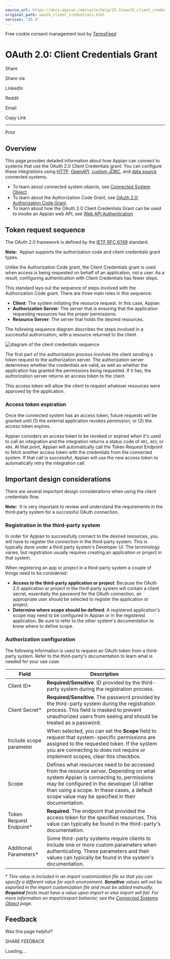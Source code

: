 ```yaml
---
source_url: https://docs.appian.com/suite/help/25.3/oauth_client_credentials.html
original_path: oauth_client_credentials.html
version: "25.3"
---
```


Free cookie consent management tool by [TermsFeed](https://www.termsfeed.com/)

# OAuth 2.0: Client Credentials Grant

Share

Share via

LinkedIn

Reddit

Email

Copy Link

* * *

Print

## Overview

This page provides detailed information about how Appian can connect to systems that use the OAuth 2.0 Client Credentials grant. You can configure these integrations using [HTTP](http-connected-system.html), [OpenAPI](openapi-connected-system.html), [custom JDBC](custom-jdbc-connected-system.html), and [data source](data-source-connected-systems.html) connected systems.

-   To learn about connected system objects, see [Connected System Object](Connected_System_Object.html).
-   To learn about the Authorization Code Grant, see [OAuth 2.0: Authorization Code Grant](Oauth_connected_system.html).
-   To learn about how the OAuth 2.0 Client Credentials Grant can be used to invoke an Appian web API, see [Web API Authentication](Web_API_Authentication.html#oauth-20-client-credentials-grant)

## Token request sequence

The OAuth 2.0 framework is defined by the [IETF RFC 6749](https://www.rfc-editor.org/rfc/rfc6749.txt) standard.

**Note:**  Appian supports the authorization code and client credentials grant types.

Unlike the Authorization Code grant, the Client Credentials grant is used when access is being requested on behalf of an application, not a user. As a result, configuring authentication with Client Credentials has fewer steps.

This standard lays out the sequence of steps involved with the Authorization Code grant. There are three main roles in this sequence:

-   **Client**: The system initiating the resource request. In this case, Appian.
-   **Authorization Server**: The server that is ensuring that the application requesting resources has the proper permissions.
-   **Resource Server**: The server that holds the desired resources.

The following sequence diagram describes the steps involved in a successful authorization, with a resource returned to the client.

![diagram of the client credentials sequence](images/client_credentials_sequence_diagram.png)

The first part of the authorization process involves the client sending a token request to the authorization server. The authorization server determines whether the credentials are valid, as well as whether the application has granted the permissions being requested. If it has, the authorization server returns an access token to the client.

This access token will allow the client to request whatever resources were approved by the application.

### Access token expiration

Once the connected system has an access token, future requests will be granted until (1) the external application revokes permission, or (2) the access token expires.

Appian considers an access token to be revoked or expired when it's used to call an integration and the integration returns a status code of `401`, `403`, or `404`. At that point, Appian will automatically call the Token Request Endpoint to fetch another access token with the credentials from the connected system. If that call is successful, Appian will use the new access token to automatically retry the integration call.

## Important design considerations

There are several important design considerations when using the client credentials flow.

**Note:**  It is very important to review and understand the requirements in the third-party system for a successful OAuth connection.

### Registration in the third-party system

In order for Appian to successfully connect to the desired resources, you will have to register the connection in the third-party system. This is typically done under a third party system's Developer UI. The terminology varies, but registration usually requires creating an application or project in that system.

When registering an app or project in a third-party system a couple of things need to be considered:

-   **Access to the third-party application or project**: Because the OAuth 2.0 application or project in the third-party system will contain a client secret, essentially the password for the OAuth connection, an appropriate user should be selected to register the application or project.
-   **Determine where scope should be defined**: A registered application's scope may need to be configured in Appian or in the registered application. Be sure to refer to the other system's documentation to know where to define scope.

### Authorization configuration

The following information is used to request an OAuth token from a third-party system. Refer to the third-party's documentation to learn what is needed for your use case.

| Field | Description |
| --- | --- |
| Client ID\* | **Required/Sensitive**. ID provided by the third-party system during the registration process. |
| Client Secret\* | **Required/Sensitive**. The password provided by the third-party system during the registration process. This field is masked to prevent unauthorized users from seeing and should be treated as a password. |
| Include scope parameter | When selected, you can set the **Scope** field to request that system-specific permissions are assigned to the requested token. If the system you are connecting to does not require or implement scopes, clear this checkbox. |
| Scope | Defines what resources need to be accessed from the resource server. Depending on what system Appian is connecting to, permissions may be configured in the developer UI rather than using a scope. In these cases, a default scope value may be specified in their documentation. |
| Token Request Endpoint\* | **Required**. The endpoint that provided the access token for the specified resources. This value can typically be found in the third-party's documentation. |
| Additional Parameters\* | Some third-party systems require clients to include one or more custom parameters when authenticating. These parameters and their values can typically be found in the system's documentation. |

\* _This value is included in an import customization file so that you can specify a different value for each environment. **Sensitive** values will not be exported in the import customization file and must be added manually. **Required** fields must have a value upon import or else import will fail. For more information on import/export behavior, see the [Connected Systems Object](Connected_System_Object.html#import-customization-file) page._

## Feedback

Was this page helpful?

SHARE FEEDBACK

Loading...
